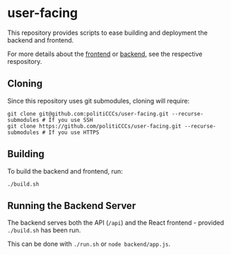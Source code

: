 <!--
COMP90024 Cluster and Cloud Computing
Group 5
Aleksandar Pasquini (912504)
Amelia Fleischer-Boermans (389511)
Isaac Daly (1129173)
Mahardini Rizky Putri (921790)
Richard Yang (1215150)
-->

# user-facing

This repository provides scripts to ease building and deployment the backend and frontend.

For more details about the [frontend](https://github.com/politiCCCs/frontend) or [backend](https://github.com/politiCCCs/backend), see the respective respository.

## Cloning

Since this repository uses git submodules, cloning will require:

```shell
git clone git@github.com:politiCCCs/user-facing.git --recurse-submodules # If you use SSH
git clone https://github.com/politiCCCs/user-facing.git --recurse-submodules # If you use HTTPS
```

## Building

To build the backend and frontend, run:

```shell
./build.sh
```

## Running the Backend Server

The backend serves both the API (`/api`) and the React frontend - provided `./build.sh` has been run.

This can be done with `./run.sh` or `node backend/app.js`.
